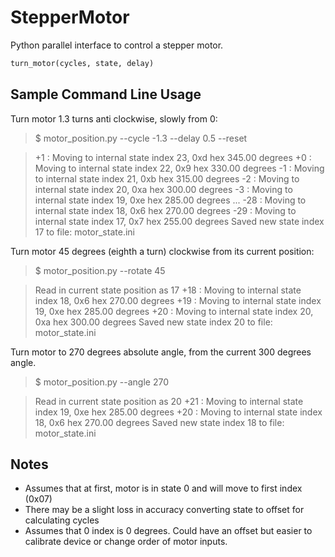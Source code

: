 StepperMotor
============

Python parallel interface to control a stepper motor.


```python
turn_motor(cycles, state, delay)
```


Sample Command Line Usage
-------------------------

Turn motor 1.3 turns anti clockwise, slowly from 0:

>$ motor_position.py --cycle -1.3 --delay 0.5 --reset

>  +1 : Moving to internal state index 23, 0xd hex 345.00 degrees
>  +0 : Moving to internal state index 22, 0x9 hex 330.00 degrees
>  -1 : Moving to internal state index 21, 0xb hex 315.00 degrees
>  -2 : Moving to internal state index 20, 0xa hex 300.00 degrees
>  -3 : Moving to internal state index 19, 0xe hex 285.00 degrees
>...
> -28 : Moving to internal state index 18, 0x6 hex 270.00 degrees
> -29 : Moving to internal state index 17, 0x7 hex 255.00 degrees
>Saved new state index 17 to file: motor_state.ini


Turn motor 45 degrees (eighth a turn) clockwise from its current position:

>$ motor_position.py --rotate 45

>Read in current state position as 17
> +18 : Moving to internal state index 18, 0x6 hex 270.00 degrees
> +19 : Moving to internal state index 19, 0xe hex 285.00 degrees
> +20 : Moving to internal state index 20, 0xa hex 300.00 degrees
>Saved new state index 20 to file: motor_state.ini


Turn motor to 270 degrees absolute angle, from the current 300 degrees angle.

>$ motor_position.py --angle 270

>Read in current state position as 20
> +21 : Moving to internal state index 19, 0xe hex 285.00 degrees
> +20 : Moving to internal state index 18, 0x6 hex 270.00 degrees
>Saved new state index 18 to file: motor_state.ini


Notes
-----

* Assumes that at first, motor is in state 0 and will move to first index (0x07)
* There may be a slight loss in accuracy converting state to offset for calculating cycles
* Assumes that 0 index is 0 degrees. Could have an offset but easier to calibrate device or change order of motor inputs.


